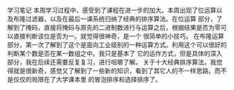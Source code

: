 学习笔记
本周学习过程中，感受到了课程在进一步的加大。本周出现了位运算以及布隆过滤器，以及在最后一课系统归纳了经典的排序算法。在位运算
部分，了解到了掩码，直接将掩码与原先的二进制数进行与运算之后，根据结果是否为零可以直接判断该位是否为一。就觉得很神奇，是一个
很简单的小技巧。
在布隆运算部分，第一次了解到了这个是面向工业级别的一种运算方式。利用这个可以很好的判断某个数是否在某一数组之中。我只是基本了
它的运作方式，但是具体的深入部分，我在后续还需要反复复习，进行咀嚼了解。
关于十大经典排序算法，我觉得就是很新奇，感觉又了解到了一些新的知识，看到了其它人的不一样思路。而不是仅仅的局限在了大学课本里
的冒泡排序和选择排序了。
